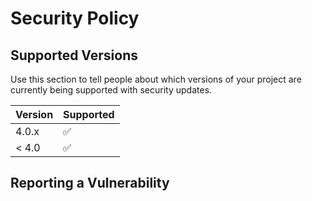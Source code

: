 # Security Policy

## Supported Versions

Use this section to tell people about which versions of your project are
currently being supported with security updates.

| Version | Supported          |
| ------- | ------------------ |
| 4.0.x   | :white_check_mark: |
| < 4.0   | :white_check_mark: |

## Reporting a Vulnerability

